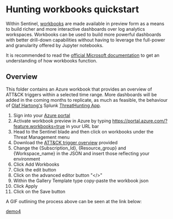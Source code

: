 Hunting workbooks quickstart
====

Within Sentinel, [workbooks](https://jupyter.org/) are made available in preview form as a means to build richer and more interactive dashboards over log analytics workspaces. Workbooks can be used to build more powerful dashboards with better drill-down capabilities without having to leverage the full-power and granularity offered by Jupyter notebooks.

It is recommended to read the [official Microsoft documentation](https://docs.microsoft.com/en-us/azure/azure-monitor/app/usage-workbooks) to get an understanding of how workbooks function.


## Overview

This folder contains an Azure workbook that provides an overview of ATT&CK triggers within a selected time range. More dashboards will be added in the coming months to replicate, as much as feasible, the behaviour of [Olaf Hartong's](https://github.com/olafhartong) Splunk [ThreatHunting App](https://splunkbase.splunk.com/app/4305/).


1. Sign into your [Azure portal](https://portal.azure.com)
2. Activate workbook preview in Azure by typing https://portal.azure.com/?feature.workbooks=true in your URL bar
3. Head to the Sentinel blade and then click on workbooks under the Threat Management menu
4. Download the [ATT&CK trigger overview](https://github.com/BlueTeamToolkit/sentinel-attack/blob/master/hunting/workbooks/trigger_overview.json) provided
5. Change the {Subscription_Id}, {Resource_group} and {Workspace_name} in the JSON and insert those reflecting your environment
6. Click Add Workbooks
7. Click the edit button
8. Click on the advanced editor button "</>"
9. Within the Gallery Template type copy-paste the workbook json
10. Click Apply
11. Click on the Save button

A GIF outlining the process above can be seen at the link below:

[demo4](https://github.com/BlueTeamToolkit/sentinel-attack/blob/master/docs/upload-workbooks.gif)